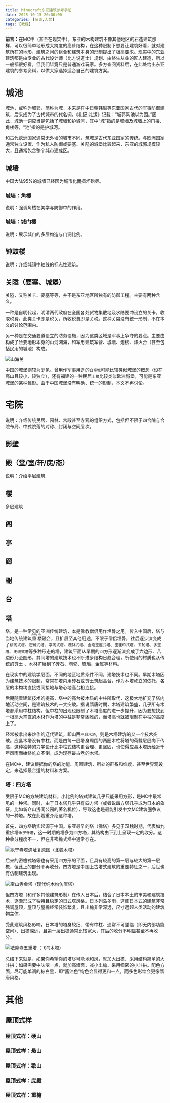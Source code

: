 ```yaml
---
title: Minecraft东亚建筑参考手册
date: 2025-10-15 20:00:00
categories: [杂谈,人文]
tags: [教程]
---
```


<b>前言：</b>在MC中（甚至在现实中），东亚的木构建筑不像其他地区的石造建筑那样，可以很简单地形成大跨度的高耸结构，在这种限制下想要让建筑好看，就对建筑所在的地形、建筑之间的组合和建筑本身的形制提出了极高要求。现实中的东亚建筑都是由专业的古代设计师（比方说道士）规划、由终生从业的匠人建造，所以一般都很好看，但我们毕竟只是普通游戏玩家。多方查阅资料后，在此处给出东亚建筑的参考资料，以供大家选择适合自己的建筑方案。

<!--more-->

# 城池
城池，或称为城郭，简称为城，本来是在中日朝韩越等东亚国家古代的军事防御建筑，后来成为了古代城市的代名词。《礼记·礼运》记载：“城郭沟池以为固。”因此，城池一词应当是包括了城墙和护城河，其中“城”指的是城墙及城墙上的门楼、角楼等，“池”指的是护城河。

和古代欧洲国家通常无外墙的城市不同，筑城是古代东亚国家的传统。与欧洲国家通常独立设置、作为私人防御或要塞、关隘的城堡比较起来，东亚的城郭规模较大，且通常包含整个城市建成区。

## 城墙
中国大陆95%的城墙已经因为城市化而损坏殆尽。

### 城墙：角楼
说明：强调角楼在美学与防御中的作用。

### 城墙：城门楼
说明：展示城门的多层构造与门洞比例。

## 钟鼓楼
说明：介绍城镇中轴线的标志性建筑。

## 关隘（要塞、城堡）
关隘，又称关卡、要塞等等，并不是东亚地区所独有的防御工程。主要有两种含义。

一种是自明代起，明清两代政府在全国各处货物集散地及水陆要冲设立的关卡，收取税费。此类关卡即是税关，所收税费即是关税。这种关隘没有统一形制，不在本文的讨论范围内。

另一种是在交通要道设立的防务设施，因为这类区域是军事上争夺的要点。主要由构成了险要地形本身的山河湖海，和军用建筑军营、城墙、炮楼、烽火台（甚至包括民用的城池）构成。

![山海关](/images/shanhaiguan.webp)

中国的城堡则较为少见。曾用作军事用途的`白帝城`可能比较类似城堡的概念（设在高山且较小、较独立），还有福建的一种民居`土楼`比较类似欧洲城堡，可能是东亚城堡的某种雏形。由于中国城堡没有明确、统一的形制，本文不再讨论。

# 宅院
说明：介绍传统民居、园林、宫殿甚至寺观的组织方式，包括但不限于四合院与合院布局、中式院落的对称、封闭与空间层次。

## 影壁

## 殿（堂/室/轩/庑/斋）
说明：介绍平层建筑

## 楼
多层建筑

## 阁

## 亭

## 廊

## 榭

## 台

## 塔

塔，是一种常见的亚洲传统建筑，本是佛教僧侣用作埋骨之用。传入中国后，塔与当地传统建筑<ruby>重<rp>(</rp><rt>chong</rt><rp>)</rp>楼<rp>(</rp><rt>lou</rt><rp>)</rp></ruby>融合，且扩展至其他用途，不限于僧侣埋骨，往后逐步演变成了`楼阁式塔`、`密檐式塔`、`亭阁式塔`、`覆钵式塔`、`金刚宝座式塔`、`宝箧印式塔`、`五轮塔`、`多宝塔`、`无缝式塔`等多种形态的塔，建筑平面从早期的四方形逐渐演变成了六边形、八边形乃至圆形，其间塔的建筑技术也不断进步结构日趋合理，所使用的材质也从传统的夯土 、木材扩展到了砖石、陶瓷、琉璃、金属等材料。

在现实中的建筑学层面，不同的地区地质条件不同，建塔技术也不同。早期木塔因为建筑技术的限制，常常在塔内用砖石或夯土筑起高台，作为木塔屹立的依托，各层的木构均直接或间接地与塔心地高台相连接。

后期随着建筑技术的提高，塔中的高台被木质的中柱所取代，这极大地扩充了塔内地活动空间，是建筑技术的一大突破。据说隋唐时期，木塔建筑繁盛，几乎所有木塔都采用中柱结构。但中柱的出现也限制了木塔高度的进一步提升，因为要想找到一根高大笔直的木材作为塔的中柱是非常困难的，而塔高也就被限制在中柱的高度上了。

经常被拿出来炒作的辽代建筑，即山西`应县木塔`，则是木塔建筑的又一个技术突破。应县木塔没有中柱，而是由每一层塔身周围的两圈木柱将塔的荷载层层向下传递，这种独特的力学设计比中柱式结构更合理、更坚固，也使得应县木塔历经近千年风雨而始终屹立不倒，成为现存最古老的木塔。

在MC中，建议根据你的塔的功能、周围建筑、所处的群系和维度、甚至世界观设定，来选择最合适的材料和方案。

### 塔：四方塔

受限于MC的方块建筑材料，小比例的塔式建筑几乎只能采用方形，是MC中最常见的一种塔。同时，由于日本塔几乎只有四方塔（或者说四方塔几乎成为日本的象征，比如新仓山浅间公园的著名机位），导致这也是最能引发中文MC建筑圈争议的一种塔。故在此着重介绍这种塔。

首先，四方塔确实起源于中国。东亚最早的塔（佛塔）多见于汉魏时期，代表如九重佛塔`永宁寺塔`，这一时期的塔多为四方塔，其结构由下到上呈现一定的收分。这种收分程度不一，但在非密檐式塔中通常存在。

![永宁寺塔遗址复原图（北魏木塔）](/images/yongningsita.webp)

后来的密檐式塔等也有采用四方形的平面，且具有较高的第一层与较大的第一层檐，但此上的部分不再收分。四方塔是中国上古塔式建筑的重要特征之一，后世也有仿制建筑出现。

![宝山寺金塔（现代纯木构仿唐塔）](/images/baoshansi.jpg)

但四方塔（和许多其他建筑形制）在传入日本后，结合了日本本土的审美和建筑技术，逐渐形成了独特且稳定的日式塔风格。日本列岛多雨，这使日本式的建筑非常强调屋顶，屋顶与屋檐经常装饰繁复，且出檐非常深远，尺寸远超人类活动的建筑物主体。

受此建筑风格影响，日本塔的塔身较细、带有中柱、通常不可登临（即无内部功能空间）、出檐深远，且第一层出檐通常比较宽大，其后的收分不明显甚至不再收分。

![法隆寺五重塔（飞鸟木塔）](/images/falongsi.jpg)

总结下来就是，如果你希望你的塔尽可能地和风，就加大出檐、采用结构简单的大斗拱；如果需要中味浓一点，就加高墙面、减小出檐、采用细密的小斗拱。配色方面，尽可能单调的棕白黑，即“酱油色”纯色会显得更和一点，而多色彩绘会更像隋唐风格。

# 其他

## 屋顶式样

### 屋顶式样：硬山

### 屋顶式样：悬山

### 屋顶式样：歇山

### 屋顶式样：庑殿

### 屋顶式样：重檐